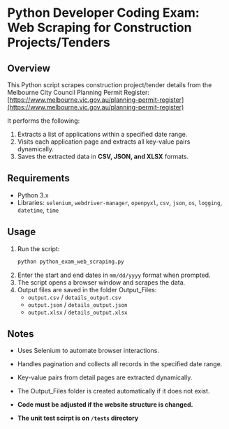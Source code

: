 # Python Developer Coding Exam: Web Scraping for Construction Projects/Tenders

## Overview
This Python script scrapes construction project/tender details from the Melbourne City Council Planning Permit Register:  
[https://www.melbourne.vic.gov.au/planning-permit-register](https://www.melbourne.vic.gov.au/planning-permit-register)

It performs the following:

1. Extracts a list of applications within a specified date range.
2. Visits each application page and extracts all key-value pairs dynamically.
3. Saves the extracted data in **CSV, JSON, and XLSX** formats.

## Requirements
- Python 3.x
- Libraries: `selenium`, `webdriver-manager`, `openpyxl`, `csv`, `json`, `os`, `logging`, `datetime`, `time`

## Usage
1. Run the script:
    ```bash
   python python_exam_web_scraping.py
2. Enter the start and end dates in `mm/dd/yyyy` format when prompted.
3. The script opens a browser window and scrapes the data.
4. Output files are saved in the folder Output_Files:
    - `output.csv` / `details_output.csv`
    - `output.json` / `details_output.json`
    - `output.xlsx` / `details_output.xlsx`

## Notes
- Uses Selenium to automate browser interactions.
- Handles pagination and collects all records in the specified date range.
- Key-value pairs from detail pages are extracted dynamically.
- The Output_Files folder is created automatically if it does not exist.
- **Code must be adjusted if the website structure is changed.**

- **The unit test scirpt is on `/tests` directory**
